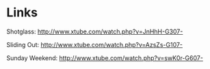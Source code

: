 # Links


Shotglass:
http://www.xtube.com/watch.php?v=JnHhH-G307-

Sliding Out:
http://www.xtube.com/watch.php?v=AzsZs-G107-

Sunday Weekend:
http://www.xtube.com/watch.php?v=swK0r-G607-
